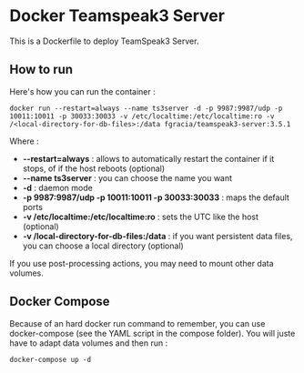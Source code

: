 # Docker Teamspeak3 Server

This is a Dockerfile to deploy TeamSpeak3 Server.

## How to run

Here's how you can run the container :

```
docker run --restart=always --name ts3server -d -p 9987:9987/udp -p 10011:10011 -p 30033:30033 -v /etc/localtime:/etc/localtime:ro -v /<local-directory-for-db-files>:/data fgracia/teamspeak3-server:3.5.1
```

Where :

* **--restart=always** : allows to automatically restart the container if it stops, of if the host reboots (optional)
* **--name ts3server** : you can choose the name you want
* **-d** : daemon mode
* **-p 9987:9987/udp -p 10011:10011 -p 30033:30033** : maps the default ports
* **-v /etc/localtime:/etc/localtime:ro** : sets the UTC like the host (optional)
* **-v /local-directory-for-db-files:/data** : if you want persistent data files, you can choose a local directory (optional)

If you use post-processing actions, you may need to mount other data volumes.


## Docker Compose

Because of an hard docker run command to remember, you can use docker-compose (see the YAML script in the compose folder).
You will juste have to adapt data volumes and then run :

```
docker-compose up -d
```
